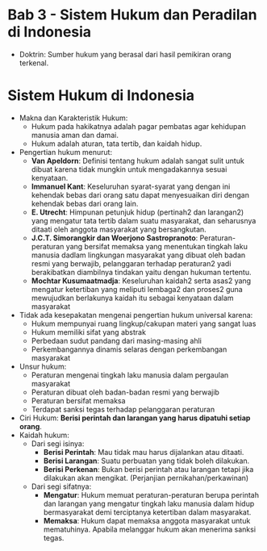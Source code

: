 # Bab 3 - Sistem Hukum dan Peradilan di Indonesia

- Doktrin: Sumber hukum yang berasal dari hasil pemikiran orang terkenal.

# Sistem Hukum di Indonesia

- Makna dan Karakteristik Hukum:
    - Hukum pada hakikatnya adalah pagar pembatas agar kehidupan manusia aman dan damai.
    - Hukum adalah aturan, tata tertib, dan kaidah hidup.
- Pengertian hukum menurut:
    - **Van Apeldorn**: Definisi tentang hukum adalah sangat sulit untuk dibuat karena tidak mungkin untuk mengadakannya sesuai kenyataan.
    - **Immanuel Kant**: Keseluruhan syarat-syarat yang dengan ini kehendak bebas dari orang satu dapat menyesuaikan diri dengan kehendak bebas dari orang lain.
    - **E. Utrecht**: Himpunan petunjuk hidup (pertinah2 dan larangan2) yang mengatur tata tertib dalam suatu masyarakat, dan seharusnya ditaati oleh anggota masyarakat yang bersangkutan.
    - **J.C.T. Simorangkir dan Woerjono Sastropranoto**: Peraturan-peraturan yang bersifat memaksa yang menentukan tingkah laku manusia dadlam lingkungan masyarakat yang dibuat oleh badan resmi yang berwajib, pelanggaran terhadap peraturan2 yadi berakibatkan diambilnya tindakan yaitu dengan hukuman tertentu.
    - **Mochtar Kusumaatmadja**: Keseluruhan kaidah2 serta asas2 yang mengatur ketertiban yang meliputi lembaga2 dan proses2 guna mewujudkan berlakunya kaidah itu sebagai kenyataan dalam masyarakat
- Tidak ada kesepakatan mengenai pengertian hukum universal karena:
    - Hukum mempunyai ruang lingkup/cakupan materi yang sangat luas
    - Hukum memiliki sifat yang abstrak
    - Perbedaan sudut pandang dari masing-masing ahli
    - Perkembangannya dinamis selaras dengan perkembangan masyarakat
- Unsur hukum:
    - Peraturan mengenai tingkah laku manusia dalam pergaulan masyarakat
    - Peraturan dibuat oleh badan-badan resmi yang berwajib
    - Peraturan bersifat memaksa
    - Terdapat sanksi tegas terhadap pelanggaran peraturan
- Ciri Hukum: **Berisi perintah dan larangan yang harus dipatuhi setiap orang**.
- Kaidah hukum:
    - Dari segi isinya:
        - **Berisi Perintah**: Mau tidak mau harus dijalankan atau ditaati.
        - **Berisi Larangan**: Suatu perbuatan yang tidak boleh dilakukan.
        - **Berisi Perkenan**: Bukan berisi perintah atau larangan tetapi jika dilakukan akan mengikat. (Perjanjian pernikahan/perkawinan)
    - Dari segi sifatnya:
        - **Mengatur**: Hukum memuat peraturan-peraturan berupa perintah dan larangan yang mengatur tingkah laku manusia dalam hidup bermasyarakat demi terciptanya ketertiban dalam masyarakat.
        - **Memaksa**: Hukum dapat memaksa anggota masyarakat untuk mematuhinya. Apabila melanggar hukum akan menerima sanksi tegas.